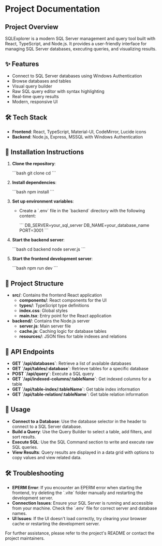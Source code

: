 # Project Documentation

## Project Overview

SQLExplorer is a modern SQL Server management and query tool built with React, TypeScript, and Node.js. It provides a user-friendly interface for managing SQL Server databases, executing queries, and visualizing results.

## ✨ Features

- Connect to SQL Server databases using Windows Authentication
- Browse databases and tables
- Visual query builder
- Raw SQL query editor with syntax highlighting
- Real-time query results
- Modern, responsive UI

## 🛠️ Tech Stack

- **Frontend**: React, TypeScript, Material-UI, CodeMirror, Lucide icons
- **Backend**: Node.js, Express, MSSQL with Windows Authentication

## 🚀 Installation Instructions

1. **Clone the repository**:

   \`\`\`bash
   git clone <repository-url>
   cd <repository-directory>
   \`\`\`

2. **Install dependencies**:

   \`\`\`bash
   npm install
   \`\`\`

3. **Set up environment variables**:

   - Create a \`.env\` file in the \`backend\` directory with the following content:

     \`\`\`
     DB_SERVER=your_sql_server
     DB_NAME=your_database_name
     PORT=3001
     \`\`\`

4. **Start the backend server**:

   \`\`\`bash
   cd backend
   node server.js
   \`\`\`

5. **Start the frontend development server**:

   \`\`\`bash
   npm run dev
   \`\`\`

## 📁 Project Structure

- **src/**: Contains the frontend React application
  - **components/**: React components for the UI
  - **types/**: TypeScript type definitions
  - **index.css**: Global styles
  - **main.tsx**: Entry point for the React application
- **backend/**: Contains the Node.js server
  - **server.js**: Main server file
  - **cache.js**: Caching logic for database tables
  - **resources/**: JSON files for table indexes and relations

## 📡 API Endpoints

- **GET \`/api/databases\`**: Retrieve a list of available databases
- **GET \`/api/tables/:database\`**: Retrieve tables for a specific database
- **POST \`/api/query\`**: Execute a SQL query
- **GET \`/api/indexed-columns/:tableName\`**: Get indexed columns for a table
- **GET \`/api/table-index/:tableName\`**: Get table index information
- **GET \`/api/table-relation/:tableName\`**: Get table relation information

## 📝 Usage

- **Connect to a Database**: Use the database selector in the header to connect to a SQL Server database.
- **Build a Query**: Use the Query Builder to select a table, add filters, and sort results.
- **Execute SQL**: Use the SQL Command section to write and execute raw SQL queries.
- **View Results**: Query results are displayed in a data grid with options to copy values and view related data.

## 🛠️ Troubleshooting

- **EPERM Error**: If you encounter an EPERM error when starting the frontend, try deleting the \`.vite\` folder manually and restarting the development server.
- **Connection Issues**: Ensure your SQL Server is running and accessible from your machine. Check the \`.env\` file for correct server and database names.
- **UI Issues**: If the UI doesn't load correctly, try clearing your browser cache or restarting the development server.

For further assistance, please refer to the project's README or contact the project maintainers.

